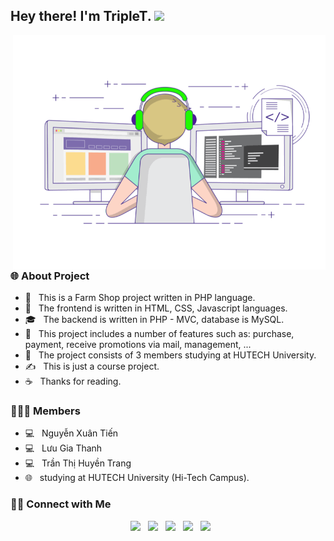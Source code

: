 <h2> Hey there! I'm TripleT. <img src="https://github.com/souvikguria98/souvikguria98/blob/master/Hi.gif" width="25"></h2>
<img align="right" alt="GIF" src="https://raw.githubusercontent.com/devSouvik/devSouvik/master/gif3.gif" width="500"/>

<h3> 🌐 About Project </h3>

- 🔭 &nbsp; This is a Farm Shop project written in PHP language.
- 🤔 &nbsp; The frontend is written in HTML, CSS, Javascript languages.
- 🎓 &nbsp; The backend is written in PHP - MVC, database is MySQL.
- 💼 &nbsp; This project includes a number of features such as: purchase, payment, receive promotions via mail, management, ...
- 🌱 &nbsp; The project consists of 3 members studying at HUTECH University.
- ✍️ &nbsp; This is just a course project.
- ☕ &nbsp; Thanks for reading. 

<h3> 👨🏻‍💻 Members </h3>

- 💻 &nbsp; Nguyễn Xuân Tiến
- 💻 &nbsp; Lưu Gia Thanh
- 💻 &nbsp; Trần Thị Huyền Trang
- 🌐 &nbsp; studying at HUTECH University (Hi-Tech Campus).



<h3> 🤝🏻 Connect with Me </h3>

<p align="center">
&nbsp; <a href="https://www.facebook.com/dc1.sunshine/" target="_blank" rel="noopener noreferrer"><img src="https://img.icons8.com/plasticine/100/000000/facebook.png" width="50" /></a> 
&nbsp; <a href="https://www.facebook.com/giathanh.luu.2512" target="_blank" rel="noopener noreferrer"><img src="https://img.icons8.com/plasticine/100/000000/facebook.png" width="50" /></a>  
&nbsp; <a href="https://www.facebook.com/profile.php?id=100015233356827" target="_blank" rel="noopener noreferrer"><img src="https://img.icons8.com/plasticine/100/000000/facebook.png" width="50" /></a>   
&nbsp; <a href="https://www.instagram.com" target="_blank" rel="noopener noreferrer"><img src="https://img.icons8.com/plasticine/100/000000/instagram-new.png" width="50" /></a>  
&nbsp; <a href="mailto:xuantien8a1@gmail.com" target="_blank" rel="noopener noreferrer"><img src="https://img.icons8.com/plasticine/100/000000/gmail.png"  width="50" /></a>
</p>
